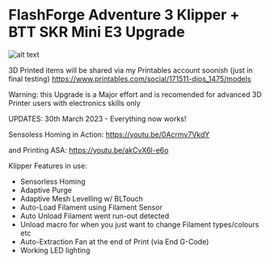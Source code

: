 # FlashForge Adventure 3 Klipper + BTT SKR Mini E3 Upgrade

![alt text](https://www.klipper3d.org/img/klipper-logo.png)

3D Printed items will be shared via my Printables account soonish (just in final testing)
https://www.printables.com/social/171511-djos_1475/models

Warning: this Upgrade is a Major effort and is recomended for advanced 3D Printer users with electronics skills only


UPDATES:
30th March 2023 - Everything now works! 

Sensoless Homing in Action:
https://youtu.be/0Acrmv7VkdY

and Printing ASA:
https://youtu.be/akCvX6l-e6o


Klipper Features in use:
* Sensorless Homing
* Adaptive Purge
* Adaptive Mesh Levelling w/ BLTouch
* Auto-Load Filament using Filament Sensor
* Auto Unload Filament went run-out detected
* Unload macro for when you just want to change Filament types/colours etc
* Auto-Extraction Fan at the end of Print (via End G-Code)
* Working LED lighting

